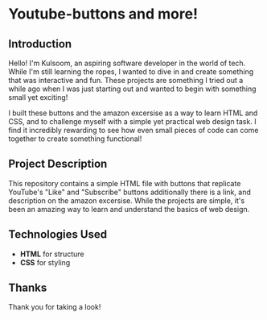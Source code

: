 ﻿# Youtube-buttons and more!

## Introduction
Hello! I'm Kulsoom, an aspiring software developer in the world of tech. While I'm still learning the ropes, I wanted to dive in and create something that was interactive and fun. These projects are something I tried out a while ago when I was just starting out and wanted to begin with something small yet exciting!

I built these buttons and the amazon excersise as a way to learn HTML and CSS, and to challenge myself with a simple yet practical web design task. I find it incredibly rewarding to see how even small pieces of code can come together to create something functional!

## Project Description
This repository contains a simple HTML file with buttons that replicate YouTube's "Like" and "Subscribe" buttons additionally there is a link, and description on the amazon excersise. While the projects are simple, it's been an amazing way to learn and understand the basics of web design. 

## Technologies Used
- **HTML** for structure
- **CSS** for styling

## Thanks
Thank you for taking a look! 
